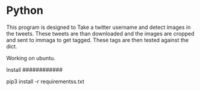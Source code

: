 # Python

This program is designed to Take a twitter username and detect images in the tweets. These tweets are than downloaded and the images are cropped and sent to immaga to get tagged. These tags are then tested against the dict.

Working on ubuntu.

Install
############

pip3 install -r requirementss.txt
